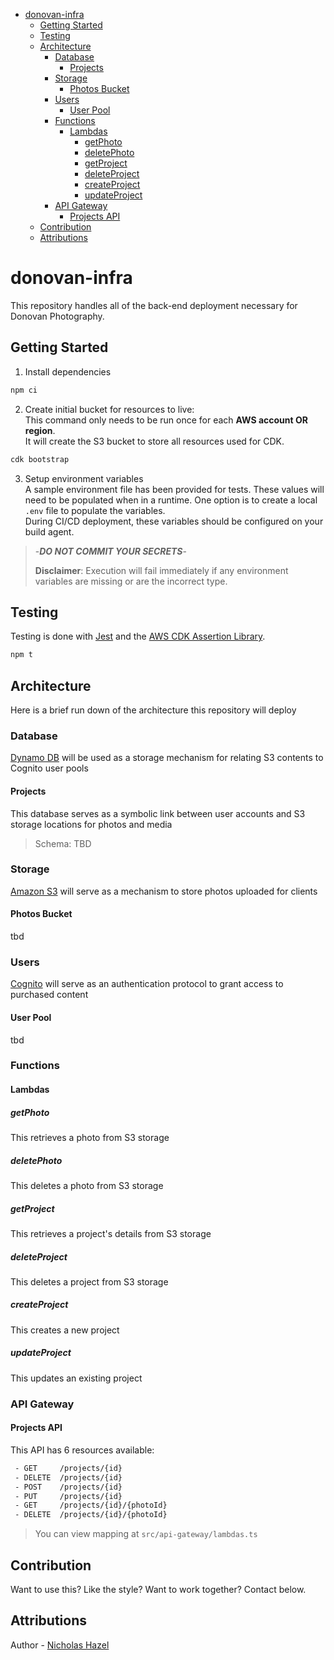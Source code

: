 - [donovan-infra](#donovan-infra)
  - [Getting Started](#getting-started)
  - [Testing](#testing)
  - [Architecture](#architecture)
    - [Database](#database)
      - [Projects](#projects)
    - [Storage](#storage)
      - [Photos Bucket](#photos-bucket)
    - [Users](#users)
      - [User Pool](#user-pool)
    - [Functions](#functions)
      - [Lambdas](#lambdas)
        - [getPhoto](#getphoto)
        - [deletePhoto](#deletephoto)
        - [getProject](#getproject)
        - [deleteProject](#deleteproject)
        - [createProject](#createproject)
        - [updateProject](#updateproject)
    - [API Gateway](#api-gateway)
      - [Projects API](#projects-api)
  - [Contribution](#contribution)
  - [Attributions](#attributions)

# donovan-infra
This repository handles all of the back-end deployment necessary for Donovan Photography.

## Getting Started
1. Install dependencies
```bash
npm ci
```

2. Create initial bucket for resources to live:  
This command only needs to be run once for each **AWS account OR region**.  
It will create the S3 bucket to store all resources used for CDK.  
```bash
cdk bootstrap
```

3. Setup environment variables  
A sample environment file has been provided for tests. These values will need to be populated when in a runtime. One option is to create a local `.env` file to populate the variables.  
During CI/CD deployment, these variables should be configured on your build agent.  
> -***DO NOT COMMIT YOUR SECRETS***-
>   
> **Disclaimer**: Execution will fail immediately if any environment variables are missing or are the incorrect type.

## Testing
Testing is done with [Jest](https://jestjs.io/docs/getting-started) and the [AWS CDK Assertion Library](https://www.npmjs.com/package/@aws-cdk/assert).

```bash
npm t
```

## Architecture
Here is a brief run down of the architecture this repository will deploy

### Database
[Dynamo DB](https://docs.aws.amazon.com/amazondynamodb/latest/developerguide/Introduction.html) will be used as a storage mechanism for relating S3 contents to Cognito user pools <tbd>

#### Projects
This database serves as a symbolic link between user accounts and S3 storage locations for photos and media
> Schema: TBD

### Storage
[Amazon S3](https://docs.aws.amazon.com/AmazonS3/latest/API/Welcome.html) will serve as a mechanism to store photos uploaded for clients <tbd>

#### Photos Bucket
tbd

### Users
[Cognito](https://docs.aws.amazon.com/cognito/latest/developerguide/cognito-user-identity-pools.html) will serve as an authentication protocol to grant access to purchased content <tbd>

#### User Pool
tbd

### Functions
#### Lambdas
##### getPhoto
This retrieves a photo from S3 storage

##### deletePhoto
This deletes a photo from S3 storage

##### getProject
This retrieves a project's details from S3 storage

##### deleteProject
This deletes a project from S3 storage

##### createProject
This creates a new project

##### updateProject
This updates an existing project

### API Gateway
#### Projects API
This API has 6 resources available:

```bash
 - GET     /projects/{id}
 - DELETE  /projects/{id}
 - POST    /projects/{id}
 - PUT     /projects/{id}
 - GET     /projects/{id}/{photoId}
 - DELETE  /projects/{id}/{photoId}
```
> You can view mapping at `src/api-gateway/lambdas.ts`

## Contribution

Want to use this? Like the style? Want to work together? Contact below.

## Attributions

Author - [Nicholas Hazel](https://github.com/sinsys)